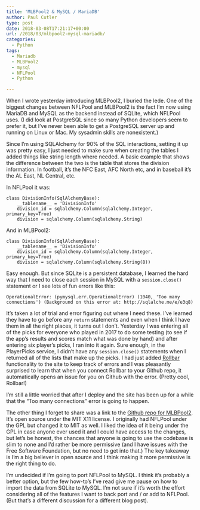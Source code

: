 ```yaml
---
title: 'MLBPool2 & MySQL / MariaDB'
author: Paul Cutler
type: post
date: 2018-03-08T17:21:17+00:00
url: /2018/03/mlbpool2-mysql-mariadb/
categories:
  - Python
tags:
  - Mariadb
  - MLBPool2
  - mysql
  - NFLPool
  - Python

---
```

When I wrote yesterday introducing MLBPool2, I buried the lede. One of the biggest changes between NFLPool and MLBPool2 is the fact I’m now using MariaDB and MySQL as the backend instead of SQLite, which NFLPool uses. (I did look at PostgreSQL since so many Python developers seem to prefer it, but I’ve never been able to get a PostgreSQL server up and running on Linux or Mac. My sysadmin skills are nonexistent.)

Since I’m using SQLAlchemy for 90% of the SQL interactions, setting it up was pretty easy, I just needed to make sure when creating the tables I added things like string length where needed. A basic example that shows the difference between the two is the table that stores the division information. In football, it’s the NFC East, AFC North etc, and in baseball it’s the AL East, NL Central, etc.

In NFLPool it was:

    class DivisionInfo(SqlAlchemyBase):
        __tablename__ = 'DivisionInfo'
        division_id = sqlalchemy.Column(sqlalchemy.Integer, primary_key=True)
        division = sqlalchemy.Column(sqlalchemy.String)
    

And in MLBPool2:

    class DivisionInfo(SqlAlchemyBase):
        __tablename__ = 'DivisionInfo'
        division_id = sqlalchemy.Column(sqlalchemy.Integer, primary_key=True)
        division = sqlalchemy.Column(sqlalchemy.String(8))
    

Easy enough. But since SQLite is a persistent database, I learned the hard way that I need to close each session in MySQL with a `session.close()` statement or I see lots of fun errors like this:

    OperationalError: (pymysql.err.OperationalError) (1040, 'Too many connections') (Background on this error at: http://sqlalche.me/e/e3q8)
    

It’s taken a lot of trial and error figuring out where I need these. I’ve learned they have to go before any `return` statements and even when I think I have them in all the right places, it turns out I don’t. Yesterday I was entering all of the picks for everyone who played in 2017 to do some testing (to see if the app’s results and scores match what was done by hand) and after entering six player’s picks, I ran into it again. Sure enough, in the PlayerPicks service, I didn’t have any `session.close()` statements when I returned all of the lists that make up the picks. I had just added [Rollbar][1] functionality to the site to keep track of errors and I was pleasantly surprised to learn that when you connect Rollbar to your Github repo, it automatically opens an issue for you on Github with the error. (Pretty cool, Rollbar!)

I’m still a little worried that after I deploy and the site has been up for a while that the “Too many connections” error is going to happen.

The other thing I forget to share was a link to the [Github repo for MLBPool2][2]. It’s open source under the MIT X11 license. I originally had NFLPool under the GPL but changed it to MIT as well. I liked the idea of it being under the GPL in case anyone ever used it and I could have access to the changes, but let’s be honest, the chances that anyone is going to use the codebase is slim to none and I’d rather be more permissive (and I have issues with the Free Software Foundation, but no need to get into that.) The key takeaway is I’m a big believer in open source and I think making it more permissive is the right thing to do.

I’m undecided if I’m going to port NFLPool to MySQL. I think it’s probably a better option, but the few how-to’s I’ve read give me pause on how to import the data from SQLite to MySQL. I’m not sure if it’s worth the effort considering all of the features I want to back port and / or add to NFLPool. (But that’s a different discussion for a different blog post).

 [1]: https://www.rollbar.com
 [2]: https://github.com/prcutler/mlbpool2